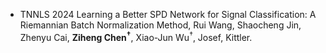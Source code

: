 - <span class="journal-badge">TNNLS 2024</span>
Learning a Better SPD Network for Signal Classification: A Riemannian Batch Normalization Method,
Rui Wang, Shaocheng Jin, Zhenyu Cai, **Ziheng Chen<sup>†</sup>**, Xiao-Jun Wu<sup>†</sup>, Josef, Kittler.
